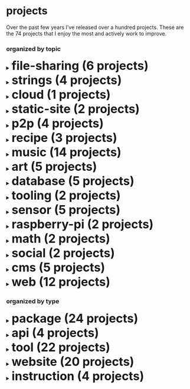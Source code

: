 
# projects

Over the past few years I've released over a hundred projects.
These are the 74 projects that I enjoy the most and actively work to improve.

### organized by topic

<details><summary><strong style='font-size:2rem;'>file-sharing (6 projects)</strong></summary>

<h3>tool</h3><ul>

<li><a href='https://github.com/schollz/croc'>croc</a>: A program for easily and securely transfering files between any two computers. (go)</li>

<li><a href='https://github.com/schollz/cowyodel'>cowyodel</a>: Easily move things between computers with a code phrase and cowyo.com. (go)</li>

<li><a href='https://github.com/schollz/syncdir'>syncdir</a>: A program to automatically discover peers and synchronize a folder. (go)</li>

<li><a href='https://github.com/schollz/qrgen'>qrgen</a>: Generate a QR code in ther terminal from stdin. (go)</li>

</ul><h3>website</h3><ul>

<li><a href='https://github.com/schollz/hostyoself'>hostyoself</a>: A website that allows you to share files directly from your browser. (go)</li>

<li><a href='https://github.com/schollz/share'>share</a>: Simple file sharing from the browser and the command-line. (go)</li>

</ul>

</details>
<details><summary><strong style='font-size:2rem;'>strings (4 projects)</strong></summary>

<h3>package</h3><ul>

<li><a href='https://github.com/schollz/closestmatch'>closestmatch</a>: A Go library that does fuzzy matching on a set of strings. (go)</li>

<li><a href='https://github.com/schollz/pluck'>pluck</a>: A Go library to do regex-like searching on strings. (go)</li>

<li><a href='https://github.com/schollz/utfdecode'>utfdecode</a>: A simple library to decode a string that contains escaped UTF-16/32 characters into unescaped UTF-16. (go)</li>

<li><a href='https://github.com/schollz/documentsimilarity'>documentsimilarity</a>: Compute document similarity using simple methods. (go)</li>

</ul>

</details>
<details><summary><strong style='font-size:2rem;'>cloud (1 projects)</strong></summary>

<h3>api</h3><ul>

<li><a href='https://github.com/schollz/faas'>faas</a>: A function-as-a-service that can make any Go function, anywhere, into an API. (go)</li>

</ul>

</details>
<details><summary><strong style='font-size:2rem;'>static-site (2 projects)</strong></summary>

<h3>package</h3><ul>

<li><a href='https://github.com/schollz/onetwothree'>onetwothree</a>: A responsive and minimalist theme for Hugo. (css)</li>

</ul><h3>tool</h3><ul>

<li><a href='https://github.com/schollz/markdown2tufte'>markdown2tufte</a>: Process markdown into a nice Tufte-like website (css)</li>

</ul>

</details>
<details><summary><strong style='font-size:2rem;'>p2p (4 projects)</strong></summary>

<h3>package</h3><ul>

<li><a href='https://github.com/schollz/peerdiscovery'>peerdiscovery</a>: A Go library that allows cross-platform local peer discovery using UDP multicast. (go)</li>

</ul><h3>api</h3><ul>

<li><a href='https://github.com/schollz/duct'>duct</a>: A simple server to connect any input to another output. (go)</li>

<li><a href='https://github.com/schollz/ipfs-multigateway'>ipfs-multigateway</a>: An IPFS gateway that uses all the other gateways to make it go as fast as possible. (go)</li>

</ul><h3>tool</h3><ul>

<li><a href='https://github.com/schollz/ipfs-connect'>ipfs-connect</a>: Easily connect two computers in the IPFS. (go)</li>

</ul>

</details>
<details><summary><strong style='font-size:2rem;'>recipe (3 projects)</strong></summary>

<h3>package</h3><ul>

<li><a href='https://github.com/schollz/ingredients'>ingredients</a>: Extract recipe ingredients from any recipe website on the internet. (go)</li>

<li><a href='https://github.com/schollz/instructions'>instructions</a>: Easily capture recipe instructions from any website. (go)</li>

</ul><h3>website</h3><ul>

<li><a href='https://github.com/schollz/recursive-recipes'>recursive-recipes</a>: Visualize the recursive nature of recipes. (go)</li>

</ul>

</details>
<details><summary><strong style='font-size:2rem;'>music (14 projects)</strong></summary>

<h3>tool</h3><ul>

<li><a href='https://github.com/schollz/PIanoAI'>PIanoAI</a>: A real-time piano playing AI. (go)</li>

<li><a href='https://github.com/schollz/playlistfromsong'>playlistfromsong</a>: A program that generates an offline playlist from a single song. (python)</li>

<li><a href='https://github.com/schollz/spotifydownload'>spotifydownload</a>: A dependency-free Spotify playlist downloader. (go)</li>

<li><a href='https://github.com/schollz/miti'>miti</a>: miti is a musical instrument textual interface. Basically, its MIDI, but with human-readable text. (go)</li>

<li><a href='https://github.com/schollz/BandGenerator'>BandGenerator</a>: Band-name generator, one of my first programs ever written. (java)</li>

</ul><h3>package</h3><ul>

<li><a href='https://github.com/schollz/getsong'>getsong</a>: Download any song mp3 with no dependencies except ffmpeg. (go)</li>

<li><a href='https://github.com/schollz/logue'>logue</a>: A collection of Korg logue patches for the NTS-1 (or possibly minilogue XD). (c)</li>

<li><a href='https://github.com/schollz/blndr'>blndr</a>: A quantized delay for monomes norns. (lua)</li>

</ul><h3>website</h3><ul>

<li><a href='https://github.com/schollz/teoperator'>teoperator</a>: Make OP-1 and OP-Z drum and synth patches from any sound. (go)</li>

<li><a href='https://github.com/schollz/midi2midi'>midi2midi</a>: Use Chrome to connect two MIDI devices using <100 lines of Javascript. (javascript)</li>

<li><a href='https://github.com/schollz/carp'>carp</a>: Browser-based Korg NTS-1 chord arpeggiator (carp) sequencer. (javascript)</li>

<li><a href='https://github.com/schollz/chords'>chords</a>: Chord-progression discovery tool. (javascript)</li>

</ul><h3>instruction</h3><ul>

<li><a href='https://github.com/schollz/heartbpm'>heartbpm</a>: Instructions for creating a system of controlling electronic instruments with heart rate. (go)</li>

<li><a href='https://github.com/schollz/tape-synth'>tape-synth</a>: Instructions to create a cassette synthesizer. (go)</li>

</ul>

</details>
<details><summary><strong style='font-size:2rem;'>art (5 projects)</strong></summary>

<h3>website</h3><ul>

<li><a href='https://github.com/schollz/poetry-generator'>poetry-generator</a>: A poetry generating AI. (python)</li>

<li><a href='https://github.com/schollz/quotation-explorer'>quotation-explorer</a>: Explore and search over 120,000 quotations, with the click of a mouse . (go)</li>

<li><a href='https://github.com/schollz/topscience'>topscience</a>: Markov-chain generation of science article names. (go)</li>

<li><a href='https://github.com/schollz/painthex'>painthex</a>: A collection of scripts to turn a set of physical paints into hexadecimal color codes. (go)</li>

<li><a href='https://github.com/schollz/colorfade'>colorfade</a>: Fade screens between colors in sync. (javascript)</li>

</ul>

</details>
<details><summary><strong style='font-size:2rem;'>database (5 projects)</strong></summary>

<h3>package</h3><ul>

<li><a href='https://github.com/schollz/jsonstore'>jsonstore</a>: Simple thread-safe in-memory JSON key-store with persistent backend. (go)</li>

<li><a href='https://github.com/schollz/sqlite3dump'>sqlite3dump</a>: A Golang library for dumping SQL text from sqlite. (go)</li>

<li><a href='https://github.com/schollz/fbdb'>fbdb</a>: File based database, a keystore based on sqlite. (go)</li>

<li><a href='https://github.com/schollz/boltstore'>boltstore</a>: A simple keystore written around Bolt. (go)</li>

</ul><h3>api</h3><ul>

<li><a href='https://github.com/schollz/boltdb-server'>boltdb-server</a>: Server and Go package for connecting to BoltDB databases. (go)</li>

</ul>

</details>
<details><summary><strong style='font-size:2rem;'>tooling (2 projects)</strong></summary>

<h3>package</h3><ul>

<li><a href='https://github.com/schollz/logger'>logger</a>: Simplistic, opinionated logging for Golang. (go)</li>

<li><a href='https://github.com/schollz/golock'>golock</a>: Very simple file locking with optional timeouts. (go)</li>

</ul>

</details>
<details><summary><strong style='font-size:2rem;'>sensor (5 projects)</strong></summary>

<h3>tool</h3><ul>

<li><a href='https://github.com/schollz/howmanypeoplearearound'>howmanypeoplearearound</a>: A python package to count the number of people around you by monitoring wifi signals (python)</li>

<li><a href='https://github.com/schollz/find3-cli-scanner'>find3-cli-scanner</a>: A command-line scanner that supports Bluetooth and WiFi. (go)</li>

<li><a href='https://github.com/schollz/find3-android-scanner'>find3-android-scanner</a>: An android app that scans Bluetooth and WiFi for FIND3. (java)</li>

</ul><h3>website</h3><ul>

<li><a href='https://github.com/schollz/find3'>find3</a>: A framework for high-precision indoor positioniing based on wifi and bluetooth signals. (go)</li>

</ul><h3>package</h3><ul>

<li><a href='https://github.com/schollz/wifiscan'>wifiscan</a>: A platform-independent WiFi scanning library for getting BSSID + RSSI. (go)</li>

</ul>

</details>
<details><summary><strong style='font-size:2rem;'>raspberry-pi (2 projects)</strong></summary>

<h3>instruction</h3><ul>

<li><a href='https://github.com/schollz/raspberry-pi-turnkey'>raspberry-pi-turnkey</a>: Instructions for adding a wifi hotspot to a Raspberry Pi to connected to any wifi network. (python)</li>

<li><a href='https://github.com/schollz/chickencam'>chickencam</a>: Instructions to build a Raspberry Pi powered chicken cam. (go)</li>

</ul>

</details>
<details><summary><strong style='font-size:2rem;'>math (2 projects)</strong></summary>

<h3>package</h3><ul>

<li><a href='https://github.com/schollz/pake'>pake</a>: PAKE library for generating a strong secret between parties over an insecure channel. (go)</li>

</ul><h3>tool</h3><ul>

<li><a href='https://github.com/schollz/sundial'>sundial</a>: C program to get the next time of the sunset and sunrise. (c)</li>

</ul>

</details>
<details><summary><strong style='font-size:2rem;'>social (2 projects)</strong></summary>

<h3>website</h3><ul>

<li><a href='https://github.com/schollz/snaptext'>snaptext</a>: A simple webapp to send and receive self-destructing messages in real-time. (go)</li>

<li><a href='https://github.com/schollz/kiki'>kiki</a>: An experimental social network that works offline. (go)</li>

</ul>

</details>
<details><summary><strong style='font-size:2rem;'>cms (5 projects)</strong></summary>

<h3>website</h3><ul>

<li><a href='https://github.com/schollz/rwtxt'>rwtxt</a>: A minimalist cms that allows easy writing and reading. (go)</li>

<li><a href='https://github.com/schollz/i.rwtxt'>i.rwtxt</a>: A version of rwtxt that stays encrypted on disk. (go)</li>

<li><a href='https://github.com/schollz/cowyo'>cowyo</a>: A cms for single pages that can be encrypted and self-destructed. (go)</li>

<li><a href='https://github.com/schollz/offlinenotepad'>offlinenotepad</a>: An off-line first, secure, private notepad. (go)</li>

<li><a href='https://github.com/schollz/anonfiction'>anonfiction</a>: A CMS for reading and writing stories in a online magazine format. (go)</li>

</ul>

</details>
<details><summary><strong style='font-size:2rem;'>web (12 projects)</strong></summary>

<h3>tool</h3><ul>

<li><a href='https://github.com/schollz/linkcrawler'>linkcrawler</a>: Cross-platform persistent and distributed web crawler. (go)</li>

<li><a href='https://github.com/schollz/crawdad'>crawdad</a>: Cross-platform persistent and distributed web crawler. (go)</li>

<li><a href='https://github.com/schollz/readable'>readable</a>: Making web pages readable in a browser and in the command line . (go)</li>

<li><a href='https://github.com/schollz/websitechanges'>websitechanges</a>: Change detection with a simple Python script to email you whenever a website changes. (python)</li>

<li><a href='https://github.com/schollz/squirrel'>squirrel</a>: Like curl, or wget, but downloads directly go to a SQLite databse. (go)</li>

<li><a href='https://github.com/schollz/browsersync'>browsersync</a>: A simple live-reloading tool for developing HTML. (go)</li>

<li><a href='https://github.com/schollz/zget'>zget</a>: zget is a mashup of curl and wget with torrenting and better interop with Windows. (go)</li>

</ul><h3>package</h3><ul>

<li><a href='https://github.com/schollz/httpfileserver'>httpfileserver</a>: Wrapper for Golang http.FileServer that is faster (serving from memory) and uses less bandwidth (gzips when possible). (go)</li>

<li><a href='https://github.com/schollz/googleit'>googleit</a>: Get results from search engines. (go)</li>

<li><a href='https://github.com/schollz/basicwebsocket'>basicwebsocket</a>: Copy-and-paste friendly practical implementation of websockets for Go. (go)</li>

<li><a href='https://github.com/schollz/getlinks'>getlinks</a>: A simple Go library to get all the links from an HTML page. (go)</li>

<li><a href='https://github.com/schollz/httppool'>httppool</a>: A simple way to spawn a pool of web clients. (go)</li>

</ul>

</details>

### organized by type

<details><summary><strong style='font-size:2rem;'>package (24 projects)</strong></summary>

<ul>

<li><a href='https://github.com/schollz/peerdiscovery'>peerdiscovery</a>: A Go library that allows cross-platform local peer discovery using UDP multicast. (go)</li>

<li><a href='https://github.com/schollz/closestmatch'>closestmatch</a>: A Go library that does fuzzy matching on a set of strings. (go)</li>

<li><a href='https://github.com/schollz/pluck'>pluck</a>: A Go library to do regex-like searching on strings. (go)</li>

<li><a href='https://github.com/schollz/jsonstore'>jsonstore</a>: Simple thread-safe in-memory JSON key-store with persistent backend. (go)</li>

<li><a href='https://github.com/schollz/getsong'>getsong</a>: Download any song mp3 with no dependencies except ffmpeg. (go)</li>

<li><a href='https://github.com/schollz/pake'>pake</a>: PAKE library for generating a strong secret between parties over an insecure channel. (go)</li>

<li><a href='https://github.com/schollz/onetwothree'>onetwothree</a>: A responsive and minimalist theme for Hugo. (css)</li>

<li><a href='https://github.com/schollz/ingredients'>ingredients</a>: Extract recipe ingredients from any recipe website on the internet. (go)</li>

<li><a href='https://github.com/schollz/httpfileserver'>httpfileserver</a>: Wrapper for Golang http.FileServer that is faster (serving from memory) and uses less bandwidth (gzips when possible). (go)</li>

<li><a href='https://github.com/schollz/wifiscan'>wifiscan</a>: A platform-independent WiFi scanning library for getting BSSID + RSSI. (go)</li>

<li><a href='https://github.com/schollz/sqlite3dump'>sqlite3dump</a>: A Golang library for dumping SQL text from sqlite. (go)</li>

<li><a href='https://github.com/schollz/logger'>logger</a>: Simplistic, opinionated logging for Golang. (go)</li>

<li><a href='https://github.com/schollz/golock'>golock</a>: Very simple file locking with optional timeouts. (go)</li>

<li><a href='https://github.com/schollz/googleit'>googleit</a>: Get results from search engines. (go)</li>

<li><a href='https://github.com/schollz/basicwebsocket'>basicwebsocket</a>: Copy-and-paste friendly practical implementation of websockets for Go. (go)</li>

<li><a href='https://github.com/schollz/fbdb'>fbdb</a>: File based database, a keystore based on sqlite. (go)</li>

<li><a href='https://github.com/schollz/instructions'>instructions</a>: Easily capture recipe instructions from any website. (go)</li>

<li><a href='https://github.com/schollz/logue'>logue</a>: A collection of Korg logue patches for the NTS-1 (or possibly minilogue XD). (c)</li>

<li><a href='https://github.com/schollz/utfdecode'>utfdecode</a>: A simple library to decode a string that contains escaped UTF-16/32 characters into unescaped UTF-16. (go)</li>

<li><a href='https://github.com/schollz/getlinks'>getlinks</a>: A simple Go library to get all the links from an HTML page. (go)</li>

<li><a href='https://github.com/schollz/httppool'>httppool</a>: A simple way to spawn a pool of web clients. (go)</li>

<li><a href='https://github.com/schollz/documentsimilarity'>documentsimilarity</a>: Compute document similarity using simple methods. (go)</li>

<li><a href='https://github.com/schollz/boltstore'>boltstore</a>: A simple keystore written around Bolt. (go)</li>

<li><a href='https://github.com/schollz/blndr'>blndr</a>: A quantized delay for monomes norns. (lua)</li>

</ul>

</details>
<details><summary><strong style='font-size:2rem;'>api (4 projects)</strong></summary>

<ul>

<li><a href='https://github.com/schollz/faas'>faas</a>: A function-as-a-service that can make any Go function, anywhere, into an API. (go)</li>

<li><a href='https://github.com/schollz/duct'>duct</a>: A simple server to connect any input to another output. (go)</li>

<li><a href='https://github.com/schollz/boltdb-server'>boltdb-server</a>: Server and Go package for connecting to BoltDB databases. (go)</li>

<li><a href='https://github.com/schollz/ipfs-multigateway'>ipfs-multigateway</a>: An IPFS gateway that uses all the other gateways to make it go as fast as possible. (go)</li>

</ul>

</details>
<details><summary><strong style='font-size:2rem;'>tool (22 projects)</strong></summary>

<ul>

<li><a href='https://github.com/schollz/howmanypeoplearearound'>howmanypeoplearearound</a>: A python package to count the number of people around you by monitoring wifi signals (python)</li>

<li><a href='https://github.com/schollz/croc'>croc</a>: A program for easily and securely transfering files between any two computers. (go)</li>

<li><a href='https://github.com/schollz/PIanoAI'>PIanoAI</a>: A real-time piano playing AI. (go)</li>

<li><a href='https://github.com/schollz/playlistfromsong'>playlistfromsong</a>: A program that generates an offline playlist from a single song. (python)</li>

<li><a href='https://github.com/schollz/spotifydownload'>spotifydownload</a>: A dependency-free Spotify playlist downloader. (go)</li>

<li><a href='https://github.com/schollz/linkcrawler'>linkcrawler</a>: Cross-platform persistent and distributed web crawler. (go)</li>

<li><a href='https://github.com/schollz/find3-cli-scanner'>find3-cli-scanner</a>: A command-line scanner that supports Bluetooth and WiFi. (go)</li>

<li><a href='https://github.com/schollz/find3-android-scanner'>find3-android-scanner</a>: An android app that scans Bluetooth and WiFi for FIND3. (java)</li>

<li><a href='https://github.com/schollz/cowyodel'>cowyodel</a>: Easily move things between computers with a code phrase and cowyo.com. (go)</li>

<li><a href='https://github.com/schollz/crawdad'>crawdad</a>: Cross-platform persistent and distributed web crawler. (go)</li>

<li><a href='https://github.com/schollz/miti'>miti</a>: miti is a musical instrument textual interface. Basically, its MIDI, but with human-readable text. (go)</li>

<li><a href='https://github.com/schollz/readable'>readable</a>: Making web pages readable in a browser and in the command line . (go)</li>

<li><a href='https://github.com/schollz/markdown2tufte'>markdown2tufte</a>: Process markdown into a nice Tufte-like website (css)</li>

<li><a href='https://github.com/schollz/websitechanges'>websitechanges</a>: Change detection with a simple Python script to email you whenever a website changes. (python)</li>

<li><a href='https://github.com/schollz/syncdir'>syncdir</a>: A program to automatically discover peers and synchronize a folder. (go)</li>

<li><a href='https://github.com/schollz/squirrel'>squirrel</a>: Like curl, or wget, but downloads directly go to a SQLite databse. (go)</li>

<li><a href='https://github.com/schollz/browsersync'>browsersync</a>: A simple live-reloading tool for developing HTML. (go)</li>

<li><a href='https://github.com/schollz/zget'>zget</a>: zget is a mashup of curl and wget with torrenting and better interop with Windows. (go)</li>

<li><a href='https://github.com/schollz/ipfs-connect'>ipfs-connect</a>: Easily connect two computers in the IPFS. (go)</li>

<li><a href='https://github.com/schollz/sundial'>sundial</a>: C program to get the next time of the sunset and sunrise. (c)</li>

<li><a href='https://github.com/schollz/qrgen'>qrgen</a>: Generate a QR code in ther terminal from stdin. (go)</li>

<li><a href='https://github.com/schollz/BandGenerator'>BandGenerator</a>: Band-name generator, one of my first programs ever written. (java)</li>

</ul>

</details>
<details><summary><strong style='font-size:2rem;'>website (20 projects)</strong></summary>

<ul>

<li><a href='https://github.com/schollz/find3'>find3</a>: A framework for high-precision indoor positioniing based on wifi and bluetooth signals. (go)</li>

<li><a href='https://github.com/schollz/hostyoself'>hostyoself</a>: A website that allows you to share files directly from your browser. (go)</li>

<li><a href='https://github.com/schollz/rwtxt'>rwtxt</a>: A minimalist cms that allows easy writing and reading. (go)</li>

<li><a href='https://github.com/schollz/i.rwtxt'>i.rwtxt</a>: A version of rwtxt that stays encrypted on disk. (go)</li>

<li><a href='https://github.com/schollz/cowyo'>cowyo</a>: A cms for single pages that can be encrypted and self-destructed. (go)</li>

<li><a href='https://github.com/schollz/poetry-generator'>poetry-generator</a>: A poetry generating AI. (python)</li>

<li><a href='https://github.com/schollz/offlinenotepad'>offlinenotepad</a>: An off-line first, secure, private notepad. (go)</li>

<li><a href='https://github.com/schollz/recursive-recipes'>recursive-recipes</a>: Visualize the recursive nature of recipes. (go)</li>

<li><a href='https://github.com/schollz/share'>share</a>: Simple file sharing from the browser and the command-line. (go)</li>

<li><a href='https://github.com/schollz/teoperator'>teoperator</a>: Make OP-1 and OP-Z drum and synth patches from any sound. (go)</li>

<li><a href='https://github.com/schollz/snaptext'>snaptext</a>: A simple webapp to send and receive self-destructing messages in real-time. (go)</li>

<li><a href='https://github.com/schollz/kiki'>kiki</a>: An experimental social network that works offline. (go)</li>

<li><a href='https://github.com/schollz/quotation-explorer'>quotation-explorer</a>: Explore and search over 120,000 quotations, with the click of a mouse . (go)</li>

<li><a href='https://github.com/schollz/anonfiction'>anonfiction</a>: A CMS for reading and writing stories in a online magazine format. (go)</li>

<li><a href='https://github.com/schollz/midi2midi'>midi2midi</a>: Use Chrome to connect two MIDI devices using <100 lines of Javascript. (javascript)</li>

<li><a href='https://github.com/schollz/carp'>carp</a>: Browser-based Korg NTS-1 chord arpeggiator (carp) sequencer. (javascript)</li>

<li><a href='https://github.com/schollz/topscience'>topscience</a>: Markov-chain generation of science article names. (go)</li>

<li><a href='https://github.com/schollz/painthex'>painthex</a>: A collection of scripts to turn a set of physical paints into hexadecimal color codes. (go)</li>

<li><a href='https://github.com/schollz/chords'>chords</a>: Chord-progression discovery tool. (javascript)</li>

<li><a href='https://github.com/schollz/colorfade'>colorfade</a>: Fade screens between colors in sync. (javascript)</li>

</ul>

</details>
<details><summary><strong style='font-size:2rem;'>instruction (4 projects)</strong></summary>

<ul>

<li><a href='https://github.com/schollz/raspberry-pi-turnkey'>raspberry-pi-turnkey</a>: Instructions for adding a wifi hotspot to a Raspberry Pi to connected to any wifi network. (python)</li>

<li><a href='https://github.com/schollz/chickencam'>chickencam</a>: Instructions to build a Raspberry Pi powered chicken cam. (go)</li>

<li><a href='https://github.com/schollz/heartbpm'>heartbpm</a>: Instructions for creating a system of controlling electronic instruments with heart rate. (go)</li>

<li><a href='https://github.com/schollz/tape-synth'>tape-synth</a>: Instructions to create a cassette synthesizer. (go)</li>

</ul>

</details>
